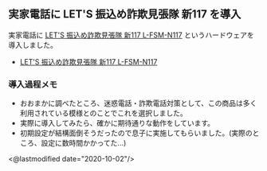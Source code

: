 ## 実家電話に LET'S 振込め詐欺見張隊 新117 を導入

実家電話に [LET'S 振込め詐欺見張隊 新117 L-FSM-N117](https://www.amazon.co.jp/dp/B00L6B77E4) というハードウェアを導入しました。

- [LET'S 振込め詐欺見張隊 新117 L-FSM-N117](https://www.amazon.co.jp/dp/B00L6B77E4)

### 導入過程メモ

- おおまかに調べたところ、迷惑電話・詐欺電話対策として、この商品は多く利用されている模様とのことでこれを選択しました。
- 実際に導入してみたら、確かに期待通りな動作をしています。
- 初期設定が結構面倒そうだったので息子に実施してもらいました。(実際のところ、設定に数時間かかってた...)

<@lastmodified date="2020-10-02"/>
